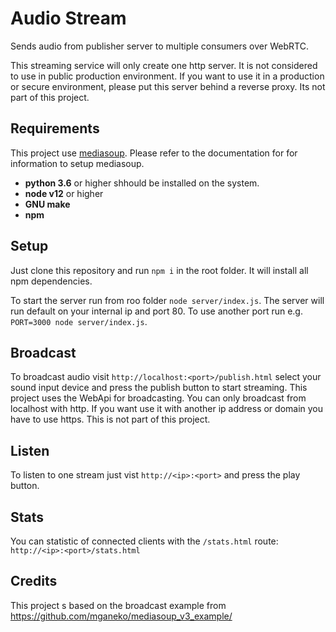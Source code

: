 # Audio Stream

Sends audio from publisher server to multiple consumers over WebRTC.

This streaming service will only create one http server. It is not considered to use in public production environment. If you want to use it in a production or secure environment, please put this server behind a reverse proxy. Its not part of this project.

## Requirements

This project use [mediasoup](https://mediasoup.org/documentation/v3/mediasoup/installation/). Please refer to the documentation for for information to setup mediasoup.
- **python 3.6** or higher shhould be installed on the system.
- **node v12** or higher
- **GNU make**
- **npm**

## Setup

Just clone this repository and run `npm i` in the root folder. It will install all npm dependencies.


To start the server run from roo folder `node server/index.js`. The server will run default on your internal ip and port 80. To use another port run e.g. `PORT=3000 node server/index.js`.

## Broadcast

To broadcast audio visit `http://localhost:<port>/publish.html` select your sound input device and press the publish button to start streaming.
This project uses the WebApi for broadcasting. You can only broadcast from localhost with http. If you want use it with another ip address or domain you have to use https. This is not part of this project.

## Listen

To listen to one stream just vist `http://<ip>:<port>` and press the play button.

## Stats

You can statistic of connected clients with the `/stats.html` route: `http://<ip>:<port>/stats.html`

## Credits

This project s based on the broadcast example from https://github.com/mganeko/mediasoup_v3_example/
